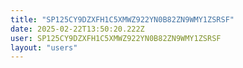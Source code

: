 ```yaml
---
title: "SP125CY9DZXFH1C5XMWZ922YN0B82ZN9WMY1ZSRSF"
date: 2025-02-22T13:50:20.222Z
user: SP125CY9DZXFH1C5XMWZ922YN0B82ZN9WMY1ZSRSF
layout: "users"
---
```

    